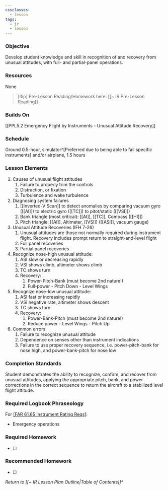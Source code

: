 ```yaml
---
cssclasses:
  - lesson
tags:
  - ir
  - lesson
---
```

### Objective
Develop student knowledge and skill in recognition of and recovery from unusual attitudes, with full- and partial-panel operations. 

### Resources
None

> [!tip] Pre-Lesson Reading/Homework here: [[~ IR Pre-Lesson Reading]]

### Builds On
[[PPL5.2 Emergency Flight by Instruments - Unusual Attitude Recovery]]

### Schedule
Ground 0.5-hour, simulator^[Preferred due to being able to fail specific instruments] and/or airplane, 1.5 hours 

### Lesson Elements
1. Causes of unusual flight attitudes 
	1. Failure to properly trim the controls
	2. Distraction, or fixation
	3. Turbulence and wake turbulence
2. Diagnosing system failures
	1. [[Inverted-V Scan]] to detect anomalies by comparing vacuum gyro ([[AI]]) to electric gyro ([[TC]]) to pitot/static ([[VSI]])
	2. Bank triangle (most critical): [[AI]], [[TC]], Compass ([[HI]]) 
	3. Pitch triangle: [[AI]], Altimeter, [[VSI]] ([[ASI]], vacuum gauge)
3. Unusual Attitude Recoveries (IFH 7-26) 
	1. Unusual attitudes are those not normally required during instrument flight. Recovery includes prompt return to straight-and-level flight 
	2. Full panel recoveries 
	3. Partial panel recoveries 
4. Recognize nose-high unusual attitude: 
	1. ASI slow or decreasing rapidly 
	2. VSI shows climb, altimeter shows climb 
	3. TC shows turn 
	4. Recovery: 
		1. Power-Pitch-Bank (must become 2nd nature!) 
		2. Full-power - Pitch Down - Level Wings 
5. Recognize nose-low unusual attitude: 
	1. ASI fast or increasing rapidly 
	2. VSI negative rate, altimeter shows descent 
	3. TC shows turn 
	4. Recovery: 
		1. Power-Bank-Pitch (must become 2nd nature!) 
		2. Reduce power - Level Wings - Pitch Up 
6. Common errors 
	1. Failure to recognize unusual attitude 
	2. Dependence on senses other than instrument indications 
	3. Failure to use proper recovery sequence, i.e. power-pitch-bank for nose high, and power-bank-pitch for nose low 

### Completion Standards
Student demonstrates the ability to recognize, confirm, and recover from unusual attitudes, applying the appropriate pitch, bank, and power corrections in the correct sequence to return the aircraft to a stabilized level flight attitude.

### Required Logbook Phraseology
For [[FAR 61.65 Instrument Rating Reqs]](c):
- Emergency operations

### Required Homework
- [ ] 

### Recommended Homework
- [ ] 

*Return to [[~ IR Lesson Plan Outline|Table of Contents]]^*
